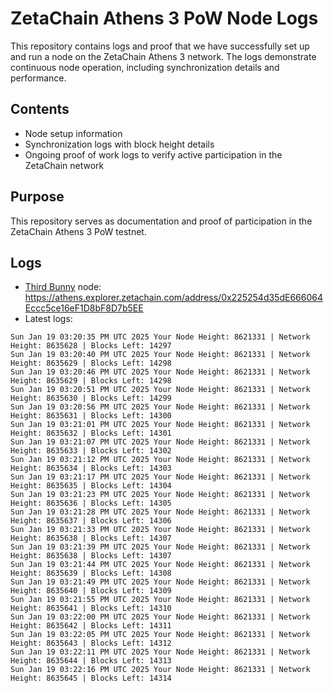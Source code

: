 # ZetaChain Athens 3 PoW Node Logs
This repository contains logs and proof that we have successfully set up and run a node on the ZetaChain Athens 3 network. The logs demonstrate continuous node operation, including synchronization details and performance.

## Contents
- Node setup information
- Synchronization logs with block height details
- Ongoing proof of work logs to verify active participation in the ZetaChain network

## Purpose
This repository serves as documentation and proof of participation in the ZetaChain Athens 3 PoW testnet.

## Logs

- [Third Bunny](https://thirdbunny.xyz/) node: https://athens.explorer.zetachain.com/address/0x225254d35dE666064Eccc5ce16eF1D8bF8D7b5EE
- Latest logs:
```
Sun Jan 19 03:20:35 PM UTC 2025 Your Node Height: 8621331 | Network Height: 8635628 | Blocks Left: 14297
Sun Jan 19 03:20:40 PM UTC 2025 Your Node Height: 8621331 | Network Height: 8635629 | Blocks Left: 14298
Sun Jan 19 03:20:46 PM UTC 2025 Your Node Height: 8621331 | Network Height: 8635629 | Blocks Left: 14298
Sun Jan 19 03:20:51 PM UTC 2025 Your Node Height: 8621331 | Network Height: 8635630 | Blocks Left: 14299
Sun Jan 19 03:20:56 PM UTC 2025 Your Node Height: 8621331 | Network Height: 8635631 | Blocks Left: 14300
Sun Jan 19 03:21:01 PM UTC 2025 Your Node Height: 8621331 | Network Height: 8635632 | Blocks Left: 14301
Sun Jan 19 03:21:07 PM UTC 2025 Your Node Height: 8621331 | Network Height: 8635633 | Blocks Left: 14302
Sun Jan 19 03:21:12 PM UTC 2025 Your Node Height: 8621331 | Network Height: 8635634 | Blocks Left: 14303
Sun Jan 19 03:21:17 PM UTC 2025 Your Node Height: 8621331 | Network Height: 8635635 | Blocks Left: 14304
Sun Jan 19 03:21:23 PM UTC 2025 Your Node Height: 8621331 | Network Height: 8635636 | Blocks Left: 14305
Sun Jan 19 03:21:28 PM UTC 2025 Your Node Height: 8621331 | Network Height: 8635637 | Blocks Left: 14306
Sun Jan 19 03:21:33 PM UTC 2025 Your Node Height: 8621331 | Network Height: 8635638 | Blocks Left: 14307
Sun Jan 19 03:21:39 PM UTC 2025 Your Node Height: 8621331 | Network Height: 8635638 | Blocks Left: 14307
Sun Jan 19 03:21:44 PM UTC 2025 Your Node Height: 8621331 | Network Height: 8635639 | Blocks Left: 14308
Sun Jan 19 03:21:49 PM UTC 2025 Your Node Height: 8621331 | Network Height: 8635640 | Blocks Left: 14309
Sun Jan 19 03:21:55 PM UTC 2025 Your Node Height: 8621331 | Network Height: 8635641 | Blocks Left: 14310
Sun Jan 19 03:22:00 PM UTC 2025 Your Node Height: 8621331 | Network Height: 8635642 | Blocks Left: 14311
Sun Jan 19 03:22:05 PM UTC 2025 Your Node Height: 8621331 | Network Height: 8635643 | Blocks Left: 14312
Sun Jan 19 03:22:11 PM UTC 2025 Your Node Height: 8621331 | Network Height: 8635644 | Blocks Left: 14313
Sun Jan 19 03:22:16 PM UTC 2025 Your Node Height: 8621331 | Network Height: 8635645 | Blocks Left: 14314
```

